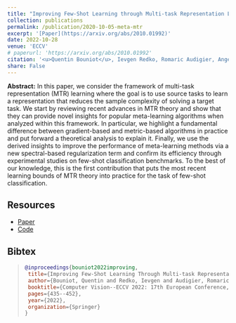 ```yaml
---
title: "Improving Few-Shot Learning through Multi-task Representation Learning Theory"
collection: publications
permalink: /publication/2020-10-05-meta-mtr
excerpt: '[Paper](https://arxiv.org/abs/2010.01992)'
date: 2022-10-28
venue: 'ECCV'
# paperurl: 'https://arxiv.org/abs/2010.01992'
citation: '<u>Quentin Bouniot</u>, Ievgen Redko, Romaric Audigier, Angélique Loesch, Amaury Habrard'
share: False
---
```


**Abstract:** In this paper, we consider the framework of multi-task representation (MTR) learning where the goal is to use source tasks to learn a representation that reduces the sample complexity of solving a target task. We start by reviewing recent advances in MTR theory and show that they can provide novel insights for popular meta-learning algorithms when analyzed within this framework. In particular, we highlight a fundamental difference between gradient-based and metric-based algorithms in practice and put forward a theoretical analysis to explain it. Finally, we use the derived insights to improve the performance of meta-learning methods via a new spectral-based regularization term and confirm its efficiency through experimental studies on few-shot classification benchmarks. To the best of our knowledge, this is the first contribution that puts the most recent learning bounds of MTR theory into practice for the task of few-shot classification.

## Resources

- [Paper](https://arxiv.org/abs/2010.01992)  
- [Code](https://github.com/CEA-LIST/MetaMTReg)

<!-- >**For attribution in academic contexts, please cite this work as**
> -->
<!-- >"Improving Few-Shot Learning through Multi-task Representation Learning Theory" 
  **Quentin Bouniot**, Ievgen Redko, Romaric Audigier, Angélique Loesch, Amaury Habrard. *Computer Vision–ECCV 2022: 17th European Conference, Tel Aviv, Israel, October 23–27, 2022, Proceedings, Part XX. Cham: Springer Nature Switzerland*, 2022. -->
## Bibtex

>```BibTex
>@inproceedings{bouniot2022improving,
>  title={Improving Few-Shot Learning Through Multi-task Representation Learning Theory},
>  author={Bouniot, Quentin and Redko, Ievgen and Audigier, Romaric and Loesch, Ang{\'e}lique and Habrard, Amaury},
>  booktitle={Computer Vision--ECCV 2022: 17th European Conference, Tel Aviv, Israel, October 23--27, 2022, Proceedings, Part XX},
>  pages={435--452},
>  year={2022},
>  organization={Springer}
>}
>```